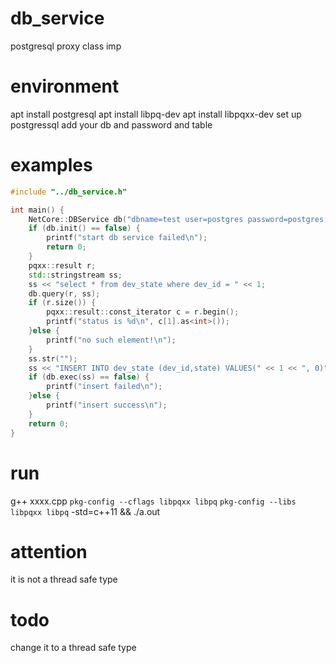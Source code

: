 # db_service
postgresql proxy class imp

# environment
apt install postgresql
apt install libpq-dev
apt install libpqxx-dev
set up postgressql add your db and password and table

# examples
```c++
#include "../db_service.h"

int main() {
    NetCore::DBService db("dbname=test user=postgres password=postgres hostaddr=127.0.0.1 port=5432");
    if (db.init() == false) {
        printf("start db service failed\n");
        return 0;
    }
    pqxx::result r;
    std::stringstream ss;
    ss << "select * from dev_state where dev_id = " << 1;
    db.query(r, ss);
    if (r.size()) {
        pqxx::result::const_iterator c = r.begin();
        printf("status is %d\n", c[1].as<int>());
    }else {
        printf("no such element!\n");
    }
    ss.str("");
    ss << "INSERT INTO dev_state (dev_id,state) VALUES(" << 1 << ", 0)";
    if (db.exec(ss) == false) {
        printf("insert failed\n");
    }else {
        printf("insert success\n");
    }
    return 0;
}
```

# run
g++ xxxx.cpp  `pkg-config --cflags libpqxx libpq` `pkg-config --libs libpqxx libpq` -std=c++11 && ./a.out

# attention
it is not a thread safe type

# todo
change it to a thread safe type
